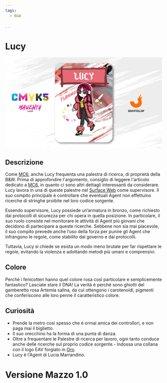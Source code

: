 ```yaml
---
tags:
  - B&W

...
```


# Lucy

![lucy](../eg/M/lucy.jpg)

## Descrizione

Come [MC6](../Giallo/mc6.md), anche Lucy frequenta una palestra di ricerca, di proprietà della B&W. Prima di approfondire l'argomento, consiglio di leggere l'articolo dedicato a [MC6](../Giallo/mc6.md), in quanto ci sono altri dettagli interessanti da considerare. Lucy lavora in una di queste palestre nel [Surface Web](../Remix/deep.md) come supervisore. Il suo compito principale è controllare che eventuali Agent non effettuino ricerche di stringhe proibite nel loro codice sorgente.

Essendo supervisore, Lucy possiede un’armatura in bronzo, come richiesto dai protocolli di sicurezza per chi opera in quella posizione. In particolare, il suo ruolo consiste nel monitorare le attività di Agent più giovani che decidono di partecipare a queste ricerche. Sebbene non sia mai piacevole, il suo compito prevede anche l’uso della forza per punire gli Agent che infrangono le regole, come stabilito dal governo e dai protocolli.

Tuttavia, Lucy si chiede se esista un modo meno brutale per far rispettare le regole, evitando la violenza e adottando metodi più umani e comprensivi.

## Colore

Perché i fenicotteri hanno quel colore rosa così particolare e semplicemente fantastico? Lasciate stare il DNA! La verità è perché sono ghiotti del gamberetto rosa Artemia salina, da cui ottengono i carotenoidi, pigmenti che conferiscono alle loro penne il caratteristico colore.

## Curiosità

- Prende la metro così spesso che è ormai amica dei controllori, e non paga mai il biglietto.
- Il suo orecchino ha la forma di una punta di danza.
- Oltre a frequentare le Palestre di ricerca per lavoro, ogni tanto conduce anche delle ricerche sul proprio codice sorgente.- Indossa una collana con il logo EAV forgiato in [Oro](../Remix/metal.md).
- Lucy è l'Agent di Lucia Marrandino. 

# Versione Mazzo 1.0